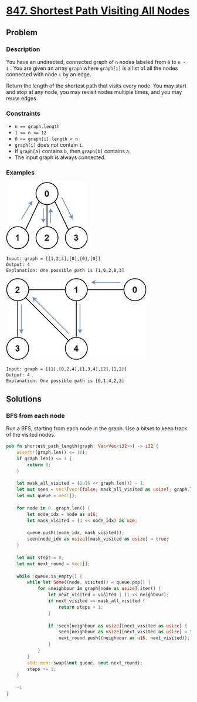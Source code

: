 # [847. Shortest Path Visiting All Nodes](https://leetcode.com/problems/shortest-path-visiting-all-nodes/)

## Problem

### Description

You have an undirected, connected graph of `n` nodes labeled from `0` to `n - 1`
. You are given an array `graph` where `graph[i]` is a list of all the nodes
connected with node `i` by an edge.

Return the length of the shortest path that visits every node. You may start and
stop at any node, you may revisit nodes multiple times, and you may reuse edges.

### Constraints

* `n == graph.length`
* `1 <= n <= 12`
* `0 <= graph[i].length < n`
* `graph[i]` does not contain `i`.
* If `graph[a]` contains `b`, then `graph[b]` contains `a`.
* The input graph is always connected.

### Examples

![image](/leetcode/800%20-%20899/resources/847/example-1.jpg)

```text
Input: graph = [[1,2,3],[0],[0],[0]]
Output: 4
Explanation: One possible path is [1,0,2,0,3]
```

![image](/leetcode/800%20-%20899/resources/847/example-2.jpg)

```text
Input: graph = [[1],[0,2,4],[1,3,4],[2],[1,2]]
Output: 4
Explanation: One possible path is [0,1,4,2,3]
```

## Solutions

### BFS from each node

Run a BFS, starting from each node in the graph. Use a bitset to keep track of
the visited nodes.

```rust
pub fn shortest_path_length(graph: Vec<Vec<i32>>) -> i32 {
    assert!(graph.len() <= 16);
    if graph.len() <= 1 {
        return 0;
    }

    let mask_all_visited = (1u16 << graph.len()) - 1;
    let mut seen = vec![vec![false; mask_all_visited as usize]; graph.len()];
    let mut queue = vec![];

    for node in 0..graph.len() {
        let node_idx = node as u16;
        let mask_visited = (1 << node_idx) as u16;

        queue.push((node_idx, mask_visited));
        seen[node_idx as usize][mask_visited as usize] = true;
    }

    let mut steps = 0;
    let mut next_round = vec![];

    while !queue.is_empty() {
        while let Some((node, visited)) = queue.pop() {
            for &neighbour in graph[node as usize].iter() {
                let next_visited = visited | (1 << neighbour);
                if next_visited == mask_all_visited {
                    return steps + 1;
                }

                if !seen[neighbour as usize][next_visited as usize] {
                    seen[neighbour as usize][next_visited as usize] = true;
                    next_round.push((neighbour as u16, next_visited));
                }
            }
        }
        std::mem::swap(&mut queue, &mut next_round);
        steps += 1;
    }

    -1
}
```